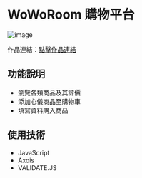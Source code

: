 # WoWoRoom 購物平台
![image](https://github.com/ying30821/WoWoRoom/blob/main/src/images/readmePic.png)

作品連結：[點擊作品連結](https://woworoom.lumei.website/)

## 功能說明
- 瀏覽各類商品及其評價
- 添加心儀商品至購物車
- 填寫資料購入商品

## 使用技術
- JavaScript
- Axois
- VALIDATE.JS